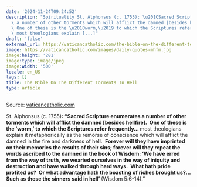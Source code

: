 ```yaml
---
date: '2024-11-24T09:24:52'
description: "Spirituality St. Alphonsus (c. 1755): \u201CSacred Scripture enumerates\
  \ a number of other torments which will afflict the damned [besides hellfire].\_\
  \ One of these is the \u2018worm,\u2019 to which the Scriptures refer frequently\u2026\
  \ most theologians explain [...]"
draft: 'false'
external_url: https://vaticancatholic.com/the-bible-on-the-different-torments-in-hell/
image: https://vaticancatholic.com/images/daily-quotes-mhfm.jpg
image:height: '281'
image:type: image/jpeg
image:width: '500'
locale: en_US
tags: []
title: The Bible On The Different Torments In Hell
type: article
---
```




Source: [vaticancatholic.com](https://vaticancatholic.com/the-bible-on-the-different-torments-in-hell/)

<p>St. Alphonsus (c. 1755): <strong>“Sacred Scripture enumerates a number of other torments which will afflict the damned [besides hellfire].  One of these is the ‘worm,’ to which the Scriptures refer frequently… </strong>most theologians explain it metaphorically as the remorse of conscience which will afflict the damned in the fire and darkness of hell.  <strong>Forever will they have imprinted on their memories the results of their sins; forever will they repeat the words ascribed to the damned in the book of Wisdom: ‘We have erred from the way of truth, we wearied ourselves in the way of iniquity and destruction and have walked through hard ways.  What hath pride profited us?  Or what advantage hath the boasting of riches brought us?... Such as these the sinners said in hell’ </strong>(Wisdom 5:6-14).”</p>
